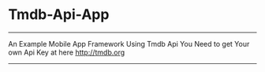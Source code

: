 # Tmdb-Api-App

***********************************************************
An Example Mobile App Framework Using Tmdb Api
You Need to get Your own Api Key at here http://tmdb.org
***********************************************************
